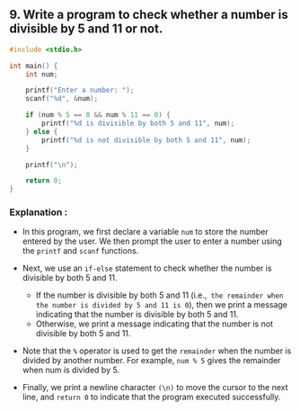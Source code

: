 ## 9. Write a program to check whether a number is divisible by 5 and 11 or not.
```c
#include <stdio.h>

int main() {
    int num;

    printf("Enter a number: ");
    scanf("%d", &num);

    if (num % 5 == 0 && num % 11 == 0) {
        printf("%d is divisible by both 5 and 11", num);
    } else {
        printf("%d is not divisible by both 5 and 11", num);
    }

    printf("\n");

    return 0;
}

```
### Explanation :
- In this program, we first declare a variable `num` to store the number entered by the user. We then prompt the user to enter a number using the `printf` and `scanf` functions.

- Next, we use an `if-else` statement to check whether the number is divisible by both 5 and 11.
    - If the number is divisible by both 5 and 11 (i.e.,` the remainder when the number is divided by 5 and 11 is 0`), then we print a message indicating that the number is divisible by both 5 and 11.
    - Otherwise, we print a message indicating that the number is not divisible by both 5 and 11.

- Note that the `%` operator is used to get the `remainder` when the number is divided by another number. For example, `num % 5` gives the remainder when num is divided by 5.

- Finally, we print a newline character `(\n)` to move the cursor to the next line, and `return 0` to indicate that the program executed successfully.